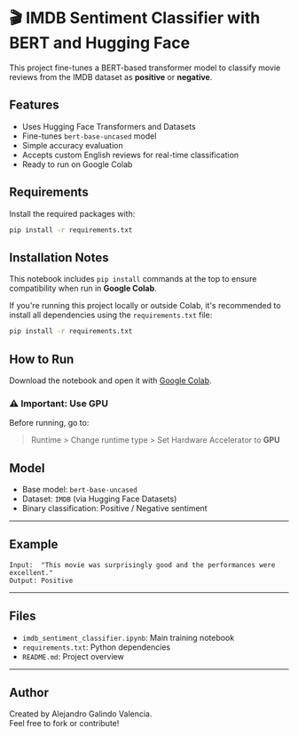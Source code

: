 # 🎬 IMDB Sentiment Classifier with BERT and Hugging Face 

This project fine-tunes a BERT-based transformer model to classify movie reviews from the IMDB dataset as **positive** or **negative**.

##  Features

- Uses Hugging Face Transformers and Datasets
- Fine-tunes `bert-base-uncased` model
- Simple accuracy evaluation
- Accepts custom English reviews for real-time classification
- Ready to run on Google Colab

##  Requirements

Install the required packages with:

```bash
pip install -r requirements.txt
```
##  Installation Notes

This notebook includes `pip install` commands at the top to ensure compatibility when run in **Google Colab**.

If you're running this project locally or outside Colab, it's recommended to install all dependencies using the `requirements.txt` file:

```bash
pip install -r requirements.txt
```
##  How to Run

Download the notebook and open it with [Google Colab](https://colab.research.google.com/).

### ⚠ Important: Use GPU

Before running, go to:

> Runtime > Change runtime type > Set Hardware Accelerator to **GPU**

##  Model

- Base model: `bert-base-uncased`
- Dataset: `IMDB` (via Hugging Face Datasets)
- Binary classification: Positive / Negative sentiment

---

##  Example

```text
Input:  "This movie was surprisingly good and the performances were excellent."
Output: Positive 
```

---

##  Files

- `imdb_sentiment_classifier.ipynb`: Main training notebook
- `requirements.txt`: Python dependencies
- `README.md`: Project overview

---

##  Author

Created by Alejandro Galindo Valencia.  
Feel free to fork or contribute!
